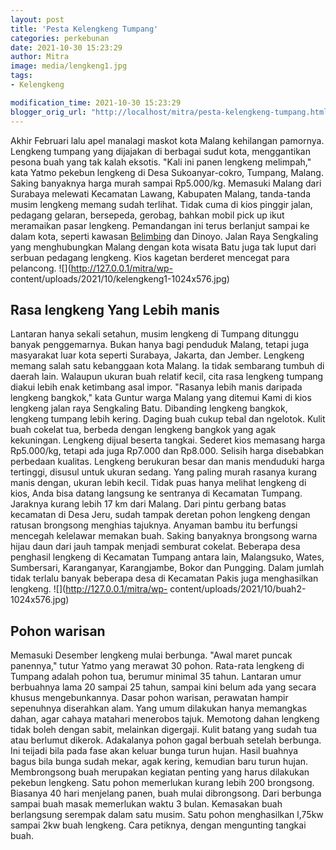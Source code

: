 ```yaml
---
layout: post
title: 'Pesta Kelengkeng Tumpang'
categories: perkebunan
date: 2021-10-30 15:23:29
author: Mitra
image: media/lengkeng1.jpg
tags:
- Kelengkeng

modification_time: 2021-10-30 15:23:29
blogger_orig_url: "http://localhost/mitra/pesta-kelengkeng-tumpang.html"
---
```


Akhir Februari lalu apel manalagi maskot kota Malang kehilangan pamornya.
Lengkeng tumpang yang dijajakan di berbagai sudut kota, menggantikan pesona
buah yang tak kalah eksotis. "Kali ini panen lengkeng melimpah," kata Yatmo
pekebun lengkeng di Desa Sukoanyar-cokro, Tumpang, Malang. Saking banyaknya
harga murah sampai Rp5.000/kg. Memasuki Malang dari Surabaya melewati
Kecamatan Lawang, Kabupaten Malang, tanda-tanda musim lengkeng memang sudah
terlihat. Tidak cuma di kios pinggir jalan, pedagang gelaran, bersepeda,
gerobag, bahkan mobil pick up ikut meramaikan pasar lengkeng. Pemandangan ini
terus berlanjut sampai ke dalam kota, seperti kawasan
[Belimbing](http://127.0.0.1/mitra/topik/belimbing "Belimbing") dan Dinoyo.
Jalan Raya Sengkaling yang menghubungkan Malang dengan kota wisata Batu juga
tak luput dari serbuan pedagang lengkeng. Kios kagetan berderet mencegat para
pelancong. ![](http://127.0.0.1/mitra/wp-
content/uploads/2021/10/kelengkeng1-1024x576.jpg)

## Rasa lengkeng Yang Lebih manis

Lantaran hanya sekali setahun, musim lengkeng di Tumpang ditunggu banyak
penggemarnya. Bukan hanya bagi penduduk Malang, tetapi juga masyarakat luar
kota seperti Surabaya, Jakarta, dan Jember. Lengkeng memang salah satu
kebanggaan kota Malang. Ia tidak sembarang tumbuh di daerah lain. Walaupun
ukuran buah relatif kecil, cita rasa lengkeng tumpang diakui lebih enak
ketimbang asal impor. "Rasanya lebih manis daripada lengkeng bangkok," kata
Guntur warga Malang yang ditemui Kami di kios lengkeng jalan raya Sengkaling
Batu. Dibanding lengkeng bangkok, lengkeng tumpang lebih kering. Daging buah
cukup tebal dan ngelotok. Kulit buah cokelat tua, berbeda dengan lengkeng
bangkok yang agak kekuningan. Lengkeng dijual beserta tangkai. Sederet kios
memasang harga Rp5.000/kg, tetapi ada juga Rp7.000 dan Rp8.000. Selisih harga
disebabkan perbedaan kualitas. Lengkeng berukuran besar dan manis menduduki
harga tertinggi, disusul untuk ukuran sedang. Yang paling murah rasanya kurang
manis dengan, ukuran lebih kecil. Tidak puas hanya melihat lengkeng di kios,
Anda bisa datang langsung ke sentranya di Kecamatan Tumpang. Jaraknya kurang
lebih 17 km dari Malang. Dari pintu gerbang batas kecamatan di Desa Jeru,
sudah tampak deretan pohon lengkeng dengan ratusan brongsong menghias
tajuknya. Anyaman bambu itu berfungsi mencegah kelelawar memakan buah. Saking
banyaknya brongsong warna hijau daun dari jauh tampak menjadi semburat
cokelat. Beberapa desa penghasil lengkeng di Kecamatan Tumpang antara lain,
Malangsuko, Wates, Sumbersari, Karanganyar, Karangjambe, Bokor dan Pungging.
Dalam jumlah tidak terlalu banyak beberapa desa di Kecamatan Pakis juga
menghasilkan lengkeng. ![](http://127.0.0.1/mitra/wp-
content/uploads/2021/10/buah2-1024x576.jpg)

## Pohon warisan

Memasuki Desember lengkeng mulai berbunga. "Awal maret puncak panennya," tutur
Yatmo yang merawat 30 pohon. Rata-rata lengkeng di Tumpang adalah pohon tua,
berumur minimal 35 tahun. Lantaran umur berbuahnya lama 20 sampai 25 tahun,
sampai kini belum ada yang secara khusus mengebunkannya. Dasar pohon warisan,
perawatan hampir sepenuhnya diserahkan alam. Yang umum dilakukan hanya
memangkas dahan, agar cahaya matahari menerobos tajuk. Memotong dahan lengkeng
tidak boleh dengan sabit, melainkan digergaji. Kulit batang yang sudah tua
atau berlumut dikerok. Adakalanya pohon gagal berbuah setelah berbunga. Ini
teijadi bila pada fase akan keluar bunga turun hujan. Hasil buahnya bagus bila
bunga sudah mekar, agak kering, kemudian baru turun hujan. Membrongsong buah
merupakan kegiatan penting yang harus dilakukan pekebun lengkeng. Satu pohon
memerlukan kurang lebih 200 brongsong. Biasanya 40 hari menjelang panen, buah
mulai dibrongsong. Dari berbunga sampai buah masak memerlukan waktu 3 bulan.
Kemasakan buah berlangsung serempak dalam satu musim. Satu pohon menghasilkan
l,75kw sampai 2kw buah lengkeng. Cara petiknya, dengan mengunting tangkai
buah.


